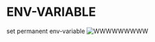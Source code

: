 # ENV-VARIABLE
set permanent env-variable
![WWWWWWWWW](https://user-images.githubusercontent.com/105065311/186830655-0c793fd4-1ac8-4740-8e3b-fc8073f8bc75.PNG)
